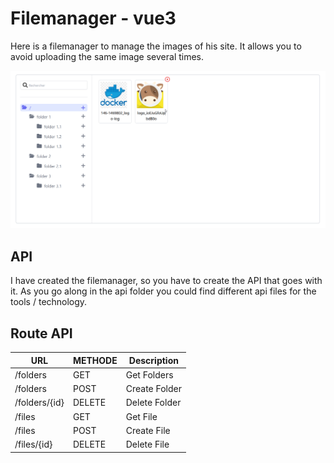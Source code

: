 # Filemanager - vue3

Here is a filemanager to manage the images of his site. It allows you to avoid uploading the same image several times.

[![Filemanger](filemanager.png)](https://raw.githubusercontent.com/theomeunier/dotfile/master/filemanager.png)

## API

I have created the filemanager, so you have to create the API that goes with it. As you go along in the api folder you
could find different api files for the tools / technology.

## Route API

| URL           | METHODE | Description   |
|---------------|---------|---------------|
| /folders      | GET     | Get Folders   |
| /folders      | POST    | Create Folder |
| /folders/{id} | DELETE  | Delete Folder |
| /files        | GET     | Get File      |
| /files        | POST    | Create File   |
| /files/{id}   | DELETE  | Delete File   |